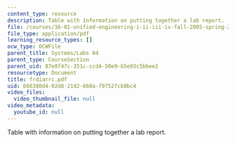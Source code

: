 ```yaml
---
content_type: resource
description: Table with information on putting together a lab report.
file: /courses/16-01-unified-engineering-i-ii-iii-iv-fall-2005-spring-2006/666380d402d821d2660af9752fcb8bc4_frdiarrc.pdf
file_type: application/pdf
learning_resource_types: []
ocw_type: OCWFile
parent_title: Systems/Labs 04
parent_type: CourseSection
parent_uid: 87e8f47c-351c-ccd4-50e9-b5e03c5bbee2
resourcetype: Document
title: frdiarrc.pdf
uid: 666380d4-02d8-21d2-660a-f9752fcb8bc4
video_files:
  video_thumbnail_file: null
video_metadata:
  youtube_id: null
---
```

Table with information on putting together a lab report.